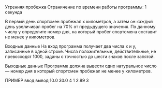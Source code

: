 Утренняя пробежка
Ограничение по времени работы программы: 1 секунда

В первый день спортсмен пробежал x километров, а затем он каждый день увеличивал пробег на 70% от предыдущего значения. По данному числу y определите номер дня, на который пробег спортсмена составит не менее y километров.

Входные данные
На вход программа получает два числа x и y, записанные в одной строке. Числа положительные, действительные, не превосходят 1000, заданы с точностью до шести знаков после запятой.

Выходные данные
Программа должна вывести одно натуральное число — номер дня в который спортсмен пробежал не менее y километров.

ПРИМЕР
ввод	вывод
10.0 30.0
4
1 2.89
3
